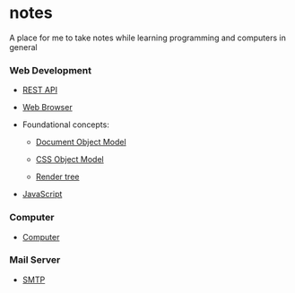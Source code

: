 # notes
A place for me to take notes while learning programming and computers in general



### Web Development
* [REST API](topics/rest-api.md)

* [Web Browser](topics/web-browser.md)

* Foundational concepts:

  * [Document Object Model](topics/dom.md)
  
  * [CSS Object Model](topics/CSSOM.md)
  
  * [Render tree](topics/render-tree.md)

* [JavaScript](topics/javascript.md)

### Computer
* [Computer](topics/computer.md)

### Mail Server
* [SMTP](topics/smtp.md)
